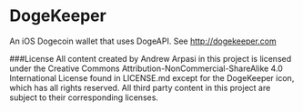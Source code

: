 DogeKeeper
==========

An iOS Dogecoin wallet that uses DogeAPI. See http://dogekeeper.com

###License
All content created by Andrew Arpasi in this project is licensed under the Creative Commons Attribution-NonCommercial-ShareAlike 4.0 International License found in LICENSE.md except for the DogeKeeper icon, which has all rights reserved.
All third party content in this project are subject to their corresponding licenses. 
